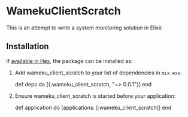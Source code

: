 # WamekuClientScratch

This is an attempt to write a system monitoring solution in Elixir.


## Installation

If [available in Hex](https://hex.pm/docs/publish), the package can be installed as:

  1. Add wameku_client_scratch to your list of dependencies in `mix.exs`:

        def deps do
          [{:wameku_client_scratch, "~> 0.0.1"}]
        end

  2. Ensure wameku_client_scratch is started before your application:

        def application do
          [applications: [:wameku_client_scratch]]
        end
